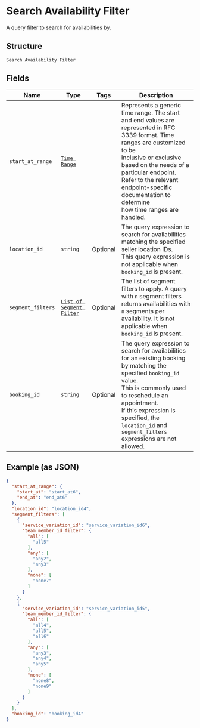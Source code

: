 
# Search Availability Filter

A query filter to search for availabilities by.

## Structure

`Search Availability Filter`

## Fields

| Name | Type | Tags | Description |
|  --- | --- | --- | --- |
| `start_at_range` | [`Time Range`](/doc/models/time-range.md) |  | Represents a generic time range. The start and end values are<br>represented in RFC 3339 format. Time ranges are customized to be<br>inclusive or exclusive based on the needs of a particular endpoint.<br>Refer to the relevant endpoint-specific documentation to determine<br>how time ranges are handled. |
| `location_id` | `string` | Optional | The query expression to search for availabilities matching the specified seller location IDs.<br>This query expression is not applicable when `booking_id` is present. |
| `segment_filters` | [`List of Segment Filter`](/doc/models/segment-filter.md) | Optional | The list of segment filters to apply. A query with `n` segment filters returns availabilities with `n` segments per<br>availability. It is not applicable when `booking_id` is present. |
| `booking_id` | `string` | Optional | The query expression to search for availabilities for an existing booking by matching the specified `booking_id` value.<br>This is commonly used to reschedule an appointment.<br>If this expression is specified, the `location_id` and `segment_filters` expressions are not allowed. |

## Example (as JSON)

```json
{
  "start_at_range": {
    "start_at": "start_at6",
    "end_at": "end_at6"
  },
  "location_id": "location_id4",
  "segment_filters": [
    {
      "service_variation_id": "service_variation_id6",
      "team_member_id_filter": {
        "all": [
          "all5"
        ],
        "any": [
          "any2",
          "any3"
        ],
        "none": [
          "none7"
        ]
      }
    },
    {
      "service_variation_id": "service_variation_id5",
      "team_member_id_filter": {
        "all": [
          "all4",
          "all5",
          "all6"
        ],
        "any": [
          "any3",
          "any4",
          "any5"
        ],
        "none": [
          "none8",
          "none9"
        ]
      }
    }
  ],
  "booking_id": "booking_id4"
}
```

